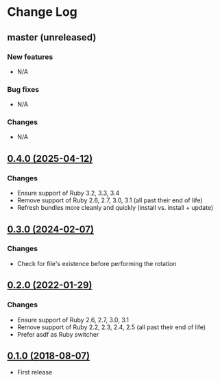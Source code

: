 # Change Log

## master (unreleased)

### New features

- N/A

### Bug fixes

- N/A

### Changes

- N/A

## [0.4.0 (2025-04-12)](https://github.com/jlw/lazy_rotator/compare/v0.3.0...v0.4.0)

### Changes

- Ensure support of Ruby 3.2, 3.3, 3.4
- Remove support of Ruby 2.6, 2.7, 3.0, 3.1 (all past their end of life)
- Refresh bundles more cleanly and quickly (install vs. install + update)

## [0.3.0 (2024-02-07)](https://github.com/jlw/lazy_rotator/compare/v0.2.0...v0.3.0)

### Changes

- Check for file's existence before performing the rotation

## [0.2.0 (2022-01-29)](https://github.com/jlw/lazy_rotator/compare/v0.1.0...v0.2.0)

### Changes

- Ensure support of Ruby 2.6, 2.7, 3.0, 3.1
- Remove support of Ruby 2.2, 2.3, 2.4, 2.5 (all past their end of life)
- Prefer asdf as Ruby switcher

## [0.1.0 (2018-08-07)](https://github.com/jlw/lazy_rotator/releases/tag/v0.1.0)

- First release
